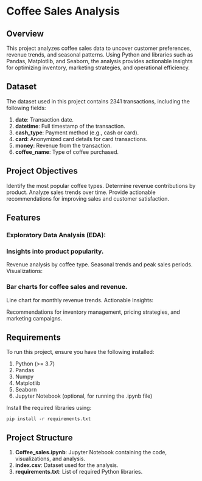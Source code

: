# Coffee Sales Analysis
## Overview
This project analyzes coffee sales data to uncover customer preferences, revenue trends, and seasonal patterns. Using Python and libraries such as Pandas, Matplotlib, and Seaborn, the analysis provides actionable insights for optimizing inventory, marketing strategies, and operational efficiency.

## Dataset
The dataset used in this project contains 2341 transactions, including the following fields:

1. **date**: Transaction date.
2. **datetime**: Full timestamp of the transaction.
3. **cash_type**: Payment method (e.g., cash or card).
4. **card**: Anonymized card details for card transactions.
5. **money**: Revenue from the transaction.
6. **coffee_name**: Type of coffee purchased.

## Project Objectives

Identify the most popular coffee types.
Determine revenue contributions by product.
Analyze sales trends over time.
Provide actionable recommendations for improving sales and customer satisfaction.

## Features

### Exploratory Data Analysis (EDA):

### Insights into product popularity.
Revenue analysis by coffee type.
Seasonal trends and peak sales periods.
Visualizations:

### Bar charts for coffee sales and revenue.
Line chart for monthly revenue trends.
Actionable Insights:

Recommendations for inventory management, pricing strategies, and marketing campaigns.

## Requirements
To run this project, ensure you have the following installed:

1. Python (>= 3.7)
2. Pandas
3. Numpy
4. Matplotlib
5. Seaborn
6. Jupyter Notebook (optional, for running the .ipynb file)

Install the required libraries using:
```
pip install -r requirements.txt
```

## Project Structure

1. **Coffee_sales.ipynb**: Jupyter Notebook containing the code, visualizations, and analysis.
2. **index.csv**: Dataset used for the analysis.
3. **requirements.txt**: List of required Python libraries.
